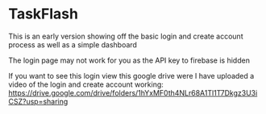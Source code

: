 # TaskFlash
This is an early version showing off the basic login and create account process as well as a simple dashboard

The login page may not work for you as the API key to firebase is hidden

If you want to see this login view this google drive were I have uploaded a video of the login and create account working: https://drive.google.com/drive/folders/1hYxMF0th4NLr68A1Tl1T7Dkgz3U3iCSZ?usp=sharing
